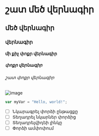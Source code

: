 # շատ մեծ վերնագիր
## մեծ վերնագիր
### վերնագիր
#### մի քիչ փոքր վերնագիր
##### փոքր վերնագիր 
###### շատ փոքր վերնագիր

![image](https://github.com/user-attachments/assets/c0d9e852-af43-4aab-ba38-b883358ca1f9)

``` javascript
var myVar = "Hello, world!";
```


- [ ] Նկարագրել փորձի ընթացքը
- [ ] Տեղադրել նկարներ փորձից
- [ ] Տեղադրելվիդեի լինկը
- [ ] Փորձի ամփոփում
